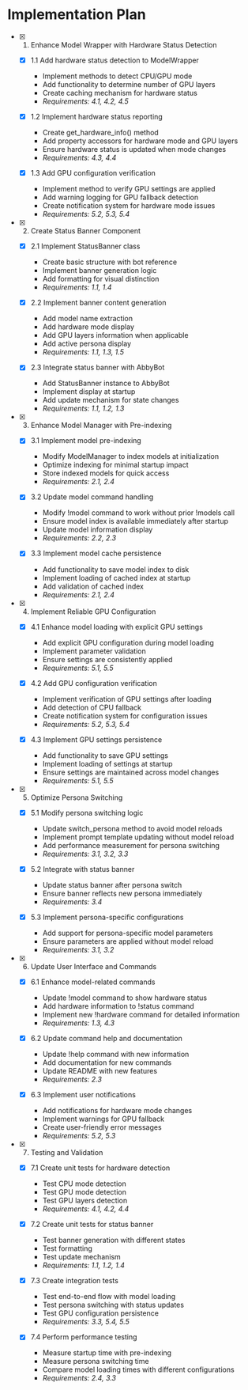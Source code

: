 # Implementation Plan

- [x] 1. Enhance Model Wrapper with Hardware Status Detection
  - [x] 1.1 Add hardware status detection to ModelWrapper
    - Implement methods to detect CPU/GPU mode
    - Add functionality to determine number of GPU layers
    - Create caching mechanism for hardware status
    - _Requirements: 4.1, 4.2, 4.5_

  - [x] 1.2 Implement hardware status reporting
    - Create get_hardware_info() method
    - Add property accessors for hardware mode and GPU layers
    - Ensure hardware status is updated when mode changes
    - _Requirements: 4.3, 4.4_

  - [x] 1.3 Add GPU configuration verification
    - Implement method to verify GPU settings are applied
    - Add warning logging for GPU fallback detection
    - Create notification system for hardware mode issues
    - _Requirements: 5.2, 5.3, 5.4_

- [x] 2. Create Status Banner Component
  - [x] 2.1 Implement StatusBanner class
    - Create basic structure with bot reference
    - Implement banner generation logic
    - Add formatting for visual distinction
    - _Requirements: 1.1, 1.4_

  - [x] 2.2 Implement banner content generation
    - Add model name extraction
    - Add hardware mode display
    - Add GPU layers information when applicable
    - Add active persona display
    - _Requirements: 1.1, 1.3, 1.5_

  - [x] 2.3 Integrate status banner with AbbyBot
    - Add StatusBanner instance to AbbyBot
    - Implement display at startup
    - Add update mechanism for state changes
    - _Requirements: 1.1, 1.2, 1.3_

- [x] 3. Enhance Model Manager with Pre-indexing
  - [x] 3.1 Implement model pre-indexing
    - Modify ModelManager to index models at initialization
    - Optimize indexing for minimal startup impact
    - Store indexed models for quick access
    - _Requirements: 2.1, 2.4_

  - [x] 3.2 Update model command handling
    - Modify !model command to work without prior !models call
    - Ensure model index is available immediately after startup
    - Update model information display
    - _Requirements: 2.2, 2.3_

  - [x] 3.3 Implement model cache persistence
    - Add functionality to save model index to disk
    - Implement loading of cached index at startup
    - Add validation of cached index
    - _Requirements: 2.1, 2.4_

- [x] 4. Implement Reliable GPU Configuration
  - [x] 4.1 Enhance model loading with explicit GPU settings
    - Add explicit GPU configuration during model loading
    - Implement parameter validation
    - Ensure settings are consistently applied
    - _Requirements: 5.1, 5.5_

  - [x] 4.2 Add GPU configuration verification
    - Implement verification of GPU settings after loading
    - Add detection of CPU fallback
    - Create notification system for configuration issues
    - _Requirements: 5.2, 5.3, 5.4_

  - [x] 4.3 Implement GPU settings persistence
    - Add functionality to save GPU settings
    - Implement loading of settings at startup
    - Ensure settings are maintained across model changes
    - _Requirements: 5.1, 5.5_

- [x] 5. Optimize Persona Switching
  - [x] 5.1 Modify persona switching logic
    - Update switch_persona method to avoid model reloads
    - Implement prompt template updating without model reload
    - Add performance measurement for persona switching
    - _Requirements: 3.1, 3.2, 3.3_

  - [x] 5.2 Integrate with status banner
    - Update status banner after persona switch
    - Ensure banner reflects new persona immediately
    - _Requirements: 3.4_

  - [x] 5.3 Implement persona-specific configurations
    - Add support for persona-specific model parameters
    - Ensure parameters are applied without model reload
    - _Requirements: 3.1, 3.2_

- [x] 6. Update User Interface and Commands
  - [x] 6.1 Enhance model-related commands
    - Update !model command to show hardware status
    - Add hardware information to !status command
    - Implement new !hardware command for detailed information
    - _Requirements: 1.3, 4.3_

  - [x] 6.2 Update command help and documentation
    - Update !help command with new information
    - Add documentation for new commands
    - Update README with new features
    - _Requirements: 2.3_

  - [x] 6.3 Implement user notifications
    - Add notifications for hardware mode changes
    - Implement warnings for GPU fallback
    - Create user-friendly error messages
    - _Requirements: 5.2, 5.3_

- [x] 7. Testing and Validation
  - [x] 7.1 Create unit tests for hardware detection
    - Test CPU mode detection
    - Test GPU mode detection
    - Test GPU layers detection
    - _Requirements: 4.1, 4.2, 4.4_

  - [x] 7.2 Create unit tests for status banner
    - Test banner generation with different states
    - Test formatting
    - Test update mechanism
    - _Requirements: 1.1, 1.2, 1.4_

  - [x] 7.3 Create integration tests
    - Test end-to-end flow with model loading
    - Test persona switching with status updates
    - Test GPU configuration persistence
    - _Requirements: 3.3, 5.4, 5.5_

  - [x] 7.4 Perform performance testing
    - Measure startup time with pre-indexing
    - Measure persona switching time
    - Compare model loading times with different configurations
    - _Requirements: 2.4, 3.3_